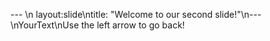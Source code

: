 --- \n layout:slide\ntitle: "Welcome to our second slide\!"\n---\nYourText\nUse the left arrow to go back!
